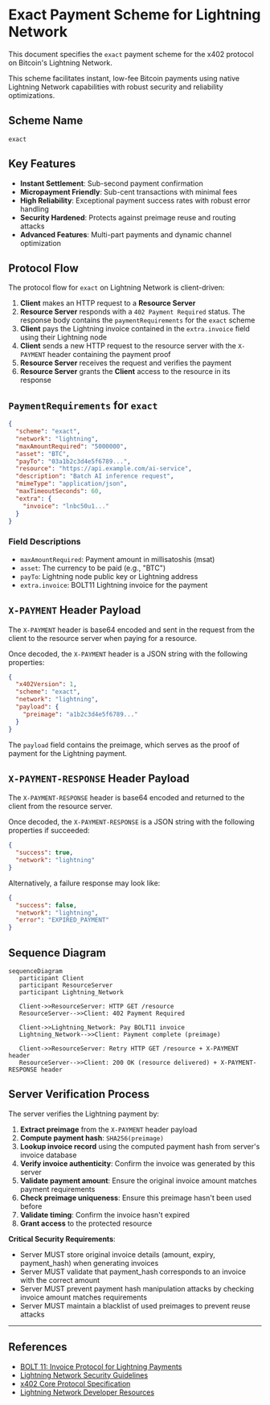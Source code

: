 # Exact Payment Scheme for Lightning Network

This document specifies the `exact` payment scheme for the x402 protocol on Bitcoin's Lightning Network.

This scheme facilitates instant, low-fee Bitcoin payments using native Lightning Network capabilities with robust security and reliability optimizations.

## Scheme Name

`exact`

## Key Features

- **Instant Settlement**: Sub-second payment confirmation
- **Micropayment Friendly**: Sub-cent transactions with minimal fees
- **High Reliability**: Exceptional payment success rates with robust error handling
- **Security Hardened**: Protects against preimage reuse and routing attacks
- **Advanced Features**: Multi-part payments and dynamic channel optimization

## Protocol Flow

The protocol flow for `exact` on Lightning Network is client-driven:

1. **Client** makes an HTTP request to a **Resource Server**
2. **Resource Server** responds with a `402 Payment Required` status. The response body contains the `paymentRequirements` for the `exact` scheme
3. **Client** pays the Lightning invoice contained in the `extra.invoice` field using their Lightning node
4. **Client** sends a new HTTP request to the resource server with the `X-PAYMENT` header containing the payment proof
5. **Resource Server** receives the request and verifies the payment
6. **Resource Server** grants the **Client** access to the resource in its response

## `PaymentRequirements` for `exact`

```json
{
  "scheme": "exact",
  "network": "lightning",
  "maxAmountRequired": "5000000",
  "asset": "BTC",
  "payTo": "03a1b2c3d4e5f6789...",
  "resource": "https://api.example.com/ai-service",
  "description": "Batch AI inference request",
  "mimeType": "application/json",
  "maxTimeoutSeconds": 60,
  "extra": {
    "invoice": "lnbc50u1..."
  }
}
```

### Field Descriptions

* `maxAmountRequired`: Payment amount in millisatoshis (msat)
* `asset`: The currency to be paid (e.g., "BTC")
* `payTo`: Lightning node public key or Lightning address
* `extra.invoice`: BOLT11 Lightning invoice for the payment


## `X-PAYMENT` Header Payload

The `X-PAYMENT` header is base64 encoded and sent in the request from the client to the resource server when paying for a resource.

Once decoded, the `X-PAYMENT` header is a JSON string with the following properties:

```json
{
  "x402Version": 1,
  "scheme": "exact",
  "network": "lightning",
  "payload": {
    "preimage": "a1b2c3d4e5f6789..."
  }
}
```

The `payload` field contains the preimage, which serves as the proof of payment for the Lightning payment.

## `X-PAYMENT-RESPONSE` Header Payload

The `X-PAYMENT-RESPONSE` header is base64 encoded and returned to the client from the resource server.

Once decoded, the `X-PAYMENT-RESPONSE` is a JSON string with the following properties if succeeded:

```json
{
  "success": true,
  "network": "lightning"
}
```

Alternatively, a failure response may look like:

```json
{
  "success": false,
  "network": "lightning",
  "error": "EXPIRED_PAYMENT"
}
```

## Sequence Diagram

```mermaid
sequenceDiagram
   participant Client
   participant ResourceServer
   participant Lightning_Network

   Client->>ResourceServer: HTTP GET /resource
   ResourceServer-->>Client: 402 Payment Required

   Client->>Lightning_Network: Pay BOLT11 invoice
   Lightning_Network-->>Client: Payment complete (preimage)

   Client->>ResourceServer: Retry HTTP GET /resource + X-PAYMENT header
   ResourceServer-->>Client: 200 OK (resource delivered) + X-PAYMENT-RESPONSE header
```

## Server Verification Process

The server verifies the Lightning payment by:

1. **Extract preimage** from the `X-PAYMENT` header payload
2. **Compute payment hash**: `SHA256(preimage)`
3. **Lookup invoice record** using the computed payment hash from server's invoice database
4. **Verify invoice authenticity**: Confirm the invoice was generated by this server
5. **Validate payment amount**: Ensure the original invoice amount matches payment requirements
6. **Check preimage uniqueness**: Ensure this preimage hasn't been used before
7. **Validate timing**: Confirm the invoice hasn't expired
8. **Grant access** to the protected resource

**Critical Security Requirements**:
- Server MUST store original invoice details (amount, expiry, payment_hash) when generating invoices
- Server MUST validate that payment_hash corresponds to an invoice with the correct amount
- Server MUST prevent payment hash manipulation attacks by checking invoice amount matches requirements
- Server MUST maintain a blacklist of used preimages to prevent reuse attacks



---

## References

- [BOLT 11: Invoice Protocol for Lightning Payments](https://github.com/lightning/bolts/blob/master/11-payment-encoding.md)
- [Lightning Network Security Guidelines](https://lightning.engineering/security/)
- [x402 Core Protocol Specification](https://github.com/coinbase/x402)
- [Lightning Network Developer Resources](https://lightning.engineering/)